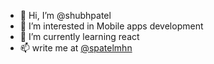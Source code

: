 - 👋 Hi, I’m @shubhpatel
- 👀 I’m interested in Mobile apps development
- 🌱 I’m currently learning react
- 📫 write me at [@spatelmhn](https://twitter.com/spatelmhn)

<!---
shubhpatel/shubhpatel is a ✨ special ✨ repository because its `README.md` (this file) appears on your GitHub profile.
You can click the Preview link to take a look at your changes.
--->
